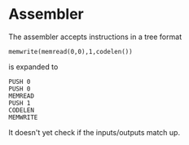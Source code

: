 # Assembler

The assembler accepts instructions in a tree format

`memwrite(memread(0,0),1,codelen())`

is expanded to

```
PUSH 0
PUSH 0
MEMREAD
PUSH 1
CODELEN
MEMWRITE
```

It doesn't yet check if the inputs/outputs match up.
